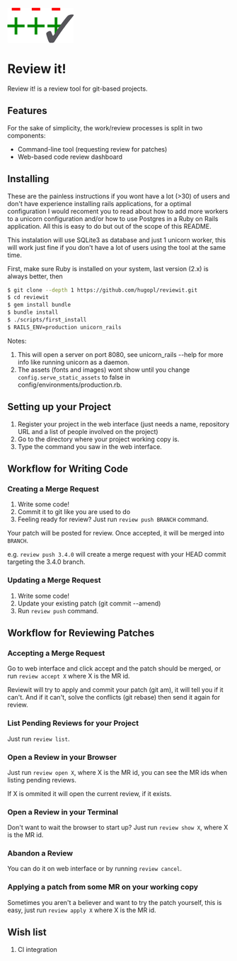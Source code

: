 ![Logo](app/assets/images/logo.png)

# Review it!

Review it! is a review tool for git-based projects.

## Features

For the sake of simplicity, the work/review processes is split in two components:

- Command-line tool (requesting review for patches)
- Web-based code review dashboard

## Installing

These are the painless instructions if you wont have a lot (>30) of users and don't have experience installing rails applications, for a optimal configuration I would recoment you to read about how to add more workers to a unicorn configuration and/or how to use Postgres in a Ruby on Rails application. All this is easy to do but out of the scope of this README.

This instalation will use SQLite3 as database and just 1 unicorn worker, this will work just fine if you don't have a lot of users using the tool at the same time.

First, make sure Ruby is installed on your system, last version (2.x) is always better, then

```bash
$ git clone --depth 1 https://github.com/hugopl/reviewit.git
$ cd reviewit
$ gem install bundle
$ bundle install
$ ./scripts/first_install
$ RAILS_ENV=production unicorn_rails
```

Notes:

  1. This will open a server on port 8080, see unicorn_rails --help for more info like running unicorn as a daemon.
  2. The assets (fonts and images) wont show until you change `config.serve_static_assets` to false in config/environments/production.rb.

## Setting up your Project

1. Register your project in the web interface (just needs a name, repository URL and a list of people involved on the project)
2. Go to the directory where your project working copy is.
3. Type the command you saw in the web interface.

## Workflow for Writing Code

### Creating a Merge Request

1. Write some code!
2. Commit it to git like you are used to do
3. Feeling ready for review? Just run `review push BRANCH` command.

Your patch will be posted for review. Once accepted, it will be merged into ``BRANCH``.

e.g. `review push 3.4.0` will create a merge request with your HEAD commit targeting the 3.4.0 branch.

### Updating a Merge Request

1. Write some code!
2. Update your existing patch (git commit --amend)
3. Run `review push` command.

## Workflow for Reviewing Patches

### Accepting a Merge Request

Go to web interface and click accept and the patch should be merged, or run `review accept X` where X is the MR id.

Reviewit will try to apply and commit your patch (git am), it will tell you if it can't. And if it can't, solve the conflicts (git rebase) then send it again for review.

### List Pending Reviews for your Project

Just run `review list`.

### Open a Review in your Browser

Just run `review open X`, where X is the MR id, you can see the MR ids when listing pending reviews.

If X is ommited it will open the current review, if it exists.

### Open a Review in your Terminal

Don't want to wait the browser to start up? Just run `review show X`, where X is the MR id.

### Abandon a Review

You can do it on web interface or by running `review cancel`.

### Applying a patch from some MR on your working copy

Sometimes you aren't a believer and want to try the patch yourself, this is easy, just run `review apply X` where X is the MR id.

## Wish list

1. CI integration
